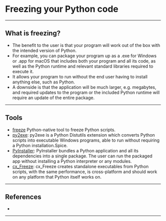 # Freezing your Python code
***

## What is freezing?
- The benefit to the user is that your program will work out of the box with the intended version of Python. 
- For example, you can package your program up as a .exe for Windows or .app for macOS that includes both your program and all its code, as well as the Python runtime and relevant standard libraries required to execute it.
- It allows your program to run without the end user having to install anything else, such as Python.
- A downside is that the application will be much larger, e.g. megabytes, and required updates to the program or the included Python runtime will require an update of the entire package.
***

## Tools
- [freeze](https://wiki.python.org/moin/Freeze) Python-native tool to freeze Python scripts.
- [py2exe](https://www.py2exe.org/): py2exe is a Python Distutils extension which converts Python scripts into executable Windows programs, able to run without requiring a Python installation.Spice.
- [PyInstaller](https://pyinstaller.org/en/stable/): PyInstaller bundles a Python application and all its dependencies into a single package. The user can run the packaged app without installing a Python interpreter or any modules.
- [cx_Freeze](https://cx-freeze.readthedocs.io/en/stable/): cx_Freeze creates standalone executables from Python scripts, with the same performance, is cross-platform and should work on any platform that Python itself works on.
***


## References
- [](https://superfastpython.com/multiprocessing-freeze-support-in-python/#What_is_Freezing_Code)
***